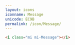 ```yaml
---
layout: icons
iconname: Message
unicode: EC9B
permalink: /icon/Message/
---
```


``` html
<i class="mi mi-Message"></i>
```
